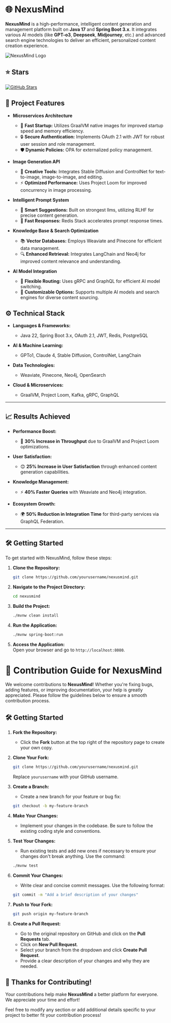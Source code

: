 
# 🌐 NexusMind

**NexusMind** is a high-performance, intelligent content generation and management platform built on **Java 17** and **Spring Boot 3.x**. It integrates various AI models (like **GPT-o3**, **Deepseek**, **Midjourney**, etc.) and advanced search engine technologies to deliver an efficient, personalized content creation experience. 

![NexusMind Logo](https://cdn-fusion.imgcdn.store/i/2024/d109d27f3b642b39.png) <!-- Replace with actual logo URL -->

## ⭐ Stars
[![GitHub Stars](https://img.shields.io/github/stars/yunmaoQu/daily-notes?style=social)](https://github.com/yunmaoQu/daily-notes)


## 🚀 Project Features

- **Microservices Architecture**  
  - 🌟 **Fast Startup:** Utilizes GraalVM native images for improved startup speed and memory efficiency.  
  - 🔒 **Secure Authentication:** Implements OAuth 2.1 with JWT for robust user session and role management.  
  - 🛡️ **Dynamic Policies:** OPA for externalized policy management.

- **Image Generation API**  
  - 🎨 **Creative Tools:** Integrates Stable Diffusion and ControlNet for text-to-image, image-to-image, and editing.  
  - ⚡ **Optimized Performance:** Uses Project Loom for improved concurrency in image processing.

- **Intelligent Prompt System**  
  - 🤖 **Smart Suggestions:** Built on strongest llms, utilizing RLHF for precise content generation.  
  - 🚀 **Fast Responses:** Redis Stack accelerates prompt response times.

- **Knowledge Base & Search Optimization**  
  - 📚 **Vector Databases:** Employs Weaviate and Pinecone for efficient data management.  
  - 🔍 **Enhanced Retrieval:** Integrates LangChain and Neo4j for improved content relevance and understanding.

- **AI Model Integration**  
  - 🔄 **Flexible Routing:** Uses gRPC and GraphQL for efficient AI model switching.  
  - 🌈 **Customizable Options:** Supports multiple AI models and search engines for diverse content sourcing.


## ⚙️ Technical Stack

- **Languages & Frameworks:**  
  - Java 22, Spring Boot 3.x, OAuth 2.1, JWT, Redis, PostgreSQL

- **AI & Machine Learning:**  
  - GPTo1, Claude 4, Stable Diffusion, ControlNet, LangChain

- **Data Technologies:**  
  - Weaviate, Pinecone, Neo4j, OpenSearch

- **Cloud & Microservices:**  
  - GraalVM, Project Loom, Kafka,  gRPC, GraphQL

---

## 📈 Results Achieved

- **Performance Boost:**  
  - 🚀 **30% Increase in Throughput** due to GraalVM and Project Loom optimizations.

- **User Satisfaction:**  
  - 😊 **25% Increase in User Satisfaction** through enhanced content generation capabilities.

- **Knowledge Management:**  
  - ⚡ **40% Faster Queries** with Weaviate and Neo4j integration.

- **Ecosystem Growth:**  
  - 🌍 **50% Reduction in Integration Time** for third-party services via GraphQL Federation.

---

## 🛠️ Getting Started

To get started with NexusMind, follow these steps:

1. **Clone the Repository:**
   ```bash
   git clone https://github.com/yourusername/nexusmind.git
   ```

2. **Navigate to the Project Directory:**
   ```bash
   cd nexusmind
   ```

3. **Build the Project:**
   ```bash
   ./mvnw clean install
   ```

4. **Run the Application:**
   ```bash
   ./mvnw spring-boot:run
   ```

5. **Access the Application:**  
   Open your browser and go to `http://localhost:8080`.


# 🤝 Contribution Guide for NexusMind

We welcome contributions to **NexusMind**! Whether you're fixing bugs, adding features, or improving documentation, your help is greatly appreciated. Please follow the guidelines below to ensure a smooth contribution process.

## 🛠️ Getting Started

1. **Fork the Repository:**
   - Click the **Fork** button at the top right of the repository page to create your own copy.

2. **Clone Your Fork:**
   ```bash
   git clone https://github.com/yourusername/nexusmind.git
   ```
   Replace `yourusername` with your GitHub username.

3. **Create a Branch:**
   - Create a new branch for your feature or bug fix:
   ```bash
   git checkout -b my-feature-branch
   ```

4. **Make Your Changes:**
   - Implement your changes in the codebase. Be sure to follow the existing coding style and conventions.

5. **Test Your Changes:**
   - Run existing tests and add new ones if necessary to ensure your changes don't break anything. Use the command:
   ```bash
   ./mvnw test
   ```

6. **Commit Your Changes:**
   - Write clear and concise commit messages. Use the following format:
   ```bash
   git commit -m "Add a brief description of your changes"
   ```

7. **Push to Your Fork:**
   ```bash
   git push origin my-feature-branch
   ```

8. **Create a Pull Request:**
   - Go to the original repository on GitHub and click on the **Pull Requests** tab.
   - Click on **New Pull Request**.
   - Select your branch from the dropdown and click **Create Pull Request**.
   - Provide a clear description of your changes and why they are needed.



## 🙏 Thanks for Contributing!

Your contributions help make **NexusMind** a better platform for everyone. We appreciate your time and effort!


Feel free to modify any section or add additional details specific to your project to better fit your contribution process!
